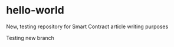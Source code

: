# hello-world
New, testing repository for Smart Contract article writing purposes

Testing new branch

